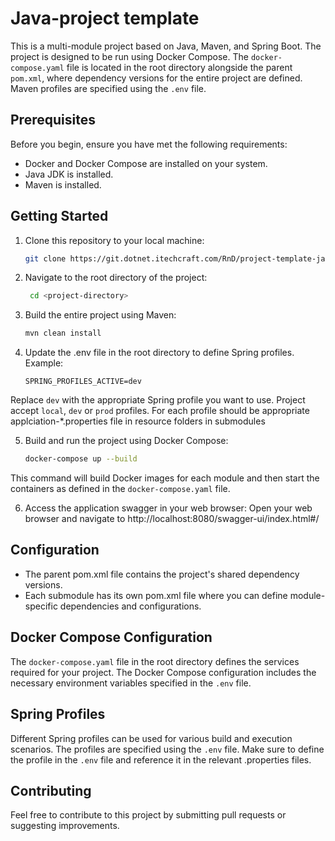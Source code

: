 # Java-project template

This is a multi-module project based on Java, Maven, and Spring Boot. The project is designed to be run using Docker Compose. The `docker-compose.yaml` file is located in the root directory alongside the parent `pom.xml`, where dependency versions for the entire project are defined. Maven profiles are specified using the `.env` file.

## Prerequisites

Before you begin, ensure you have met the following requirements:

- Docker and Docker Compose are installed on your system.
- Java JDK is installed.
- Maven is installed.

## Getting Started

1. Clone this repository to your local machine:

   ```bash
   git clone https://git.dotnet.itechcraft.com/RnD/project-template-java.git

2. Navigate to the root directory of the project:
    
   ```bash
    cd <project-directory>

3. Build the entire project using Maven:

    ```bash
   mvn clean install
   
4. Update the .env file in the root directory to define Spring profiles. Example:

    ```plaintext
   SPRING_PROFILES_ACTIVE=dev

Replace `dev` with the appropriate Spring profile you want to use. Project accept `local`, `dev` or `prod` profiles. For each profile should be appropriate applciation-*.properties file in resource folders in submodules

5. Build and run the project using Docker Compose:
    
    ```bash
    docker-compose up --build

This command will build Docker images for each module and then start the containers as defined in the `docker-compose.yaml` file.

6. Access the application swagger in your web browser:
   Open your web browser and navigate to http://localhost:8080/swagger-ui/index.html#/
   
## Configuration
   - The parent pom.xml file contains the project's shared dependency versions.
   - Each submodule has its own pom.xml file where you can define module-specific dependencies and configurations.

## Docker Compose Configuration
The `docker-compose.yaml` file in the root directory defines the services required for your project. The Docker Compose configuration includes the necessary environment variables specified in the `.env` file.

## Spring Profiles
Different Spring profiles can be used for various build and execution scenarios. The profiles are specified using the `.env` file. Make sure to define the profile in the `.env` file and reference it in the relevant .properties files.

## Contributing
Feel free to contribute to this project by submitting pull requests or suggesting improvements.